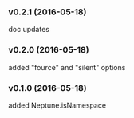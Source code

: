 ### v0.2.1 (2016-05-18)

doc updates

### v0.2.0 (2016-05-18)

added "fource" and "silent" options

### v0.1.0 (2016-05-18)

added Neptune.isNamespace
